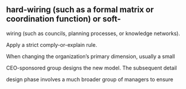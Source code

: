 ## hard-wiring (such as a formal matrix or coordination function) or soft-

wiring (such as councils, planning processes, or knowledge networks).

Apply a strict comply-or-explain rule.

When changing the organization’s primary dimension, usually a small

CEO-sponsored group designs the new model. The subsequent detail

design phase involves a much broader group of managers to ensure